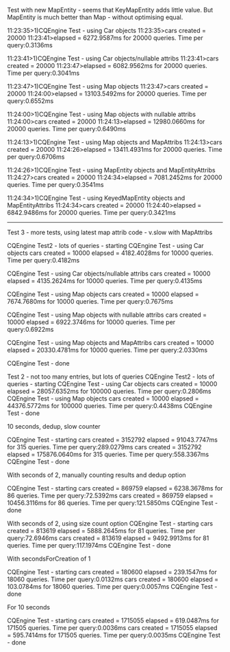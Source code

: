 Test with new MapEntity - seems that KeyMapEntity adds little value.
But MapEntity is much better than Map - without optimising equal.

11:23:35>1)CQEngine Test - using Car objects
11:23:35>cars created = 20000
11:23:41>elapsed = 6272.9587ms for 20000 queries. Time per query:0.3136ms

11:23:41>1)CQEngine Test - using Car objects/nullable attribs
11:23:41>cars created = 20000
11:23:47>elapsed = 6082.9562ms for 20000 queries. Time per query:0.3041ms

11:23:47>1)CQEngine Test - using Map objects
11:23:47>cars created = 20000
11:24:00>elapsed = 13103.5492ms for 20000 queries. Time per query:0.6552ms

11:24:00>1)CQEngine Test - using Map objects with nullable attribs
11:24:00>cars created = 20000
11:24:13>elapsed = 12980.0660ms for 20000 queries. Time per query:0.6490ms

11:24:13>1)CQEngine Test - using Map objects and MapAttribs
11:24:13>cars created = 20000
11:24:26>elapsed = 13411.4931ms for 20000 queries. Time per query:0.6706ms

11:24:26>1)CQEngine Test - using MapEntity objects and MapEntityAttribs
11:24:27>cars created = 20000
11:24:34>elapsed = 7081.2452ms for 20000 queries. Time per query:0.3541ms

11:24:34>1)CQEngine Test - using KeyedMapEntity objects and MapEntityAttribs
11:24:34>cars created = 20000
11:24:40>elapsed = 6842.9486ms for 20000 queries. Time per query:0.3421ms


---

Test 3 - more tests, using latest map attrib code - v.slow with MapAttribs

CQEngine Test2 - lots of queries - starting
CQEngine Test - using Car objects
cars created = 10000
elapsed = 4182.4028ms for 10000 queries. Time per query:0.4182ms

CQEngine Test - using Car objects/nullable attribs
cars created = 10000
elapsed = 4135.2624ms for 10000 queries. Time per query:0.4135ms

CQEngine Test - using Map objects
cars created = 10000
elapsed = 7674.7680ms for 10000 queries. Time per query:0.7675ms

CQEngine Test - using Map objects with nullable attribs
cars created = 10000
elapsed = 6922.3746ms for 10000 queries. Time per query:0.6922ms

CQEngine Test - using Map objects and MapAttribs
cars created = 10000
elapsed = 20330.4781ms for 10000 queries. Time per query:2.0330ms

CQEngine Test - done


Test 2 - not too many entries, but lots of queries
CQEngine Test2 - lots of queries - starting
CQEngine Test - using Car objects
cars created = 10000
elapsed = 28057.6352ms for 100000 queries. Time per query:0.2806ms
CQEngine Test - using Map objects
cars created = 10000
elapsed = 44376.5772ms for 100000 queries. Time per query:0.4438ms
CQEngine Test - done


10 seconds, dedup, slow counter

CQEngine Test - starting
cars created = 3152792
elapsed = 91043.7747ms for 315 queries. Time per query:289.0279ms
cars created = 3152792
elapsed = 175876.0640ms for 315 queries. Time per query:558.3367ms
CQEngine Test - done


With seconds of 2, manually counting results and dedup option

CQEngine Test - starting
cars created = 869759
elapsed = 6238.3678ms for 86 queries. Time per query:72.5392ms
cars created = 869759
elapsed = 10456.3116ms for 86 queries. Time per query:121.5850ms
CQEngine Test - done

With seconds of 2, using size count option
CQEngine Test - starting
cars created = 813619
elapsed = 5888.2645ms for 81 queries. Time per query:72.6946ms
cars created = 813619
elapsed = 9492.9913ms for 81 queries. Time per query:117.1974ms
CQEngine Test - done


With secondsForCreation of 1

CQEngine Test - starting
cars created = 180600
elapsed = 239.1547ms for 18060 queries. Time per query:0.0132ms
cars created = 180600
elapsed = 103.0784ms for 18060 queries. Time per query:0.0057ms
CQEngine Test - done

For 10 seconds

CQEngine Test - starting
cars created = 1715055
elapsed = 619.0487ms for 171505 queries. Time per query:0.0036ms
cars created = 1715055
elapsed = 595.7414ms for 171505 queries. Time per query:0.0035ms
CQEngine Test - done

